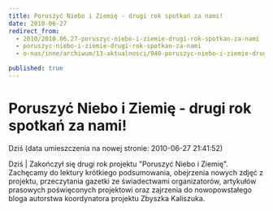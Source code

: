 ```yaml
---
title: Poruszyć Niebo i Ziemię - drugi rok spotkań za nami!
date: 2010-06-27
redirect_from: 
  - 2010/2010.06.27-poruszyc-niebo-i-ziemie-drugi-rok-spotkan-za-nami
  - poruszyc-niebo-i-ziemie-drugi-rok-spotkan-za-nami
  - o-nas/inne/archiwum/13-aktualnosci/940-poruszyc-niebo-i-ziemie-drugi-rok-spotkan-za-nami

published: true
---
```




# Poruszyć Niebo i Ziemię - drugi rok spotkań za nami!

<time>Dziś (data umieszczenia na nowej stronie: 2010-06-27 21:41:52)</time>

Dziś | Zakończył się drugi rok projektu "Poruszyć Niebo i Ziemię". Zachęcamy do lektury krótkiego podsumowania, obejrzenia nowych zdjęć z projektu, przeczytania gazetki ze świadectwami organizatorów, artykułów prasowych poświęconych projektowi oraz zajrzenia do nowopowstałego bloga autorstwa koordynatora projektu Zbyszka Kaliszuka.

<!--{{json:{"created_date":"2010-06-27 21:41:52","publish_down":"0000-00-00 00:00:00","id":"940"}}}-->